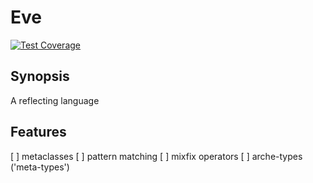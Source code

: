 # Eve

[![Test Coverage](https://api.codeclimate.com/v1/badges/25569dc443f3a43b9a22/test_coverage)](https://codeclimate.com/github/jweissman/eve/test_coverage)

## Synopsis

A reflecting language

## Features

[ ] metaclasses
[ ] pattern matching
[ ] mixfix operators
[ ] arche-types ('meta-types')